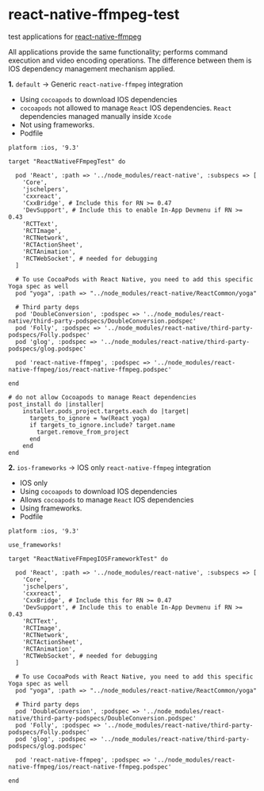 # react-native-ffmpeg-test
test applications for [react-native-ffmpeg](https://github.com/tanersener/react-native-ffmpeg)

All applications provide the same functionality; performs command execution and video encoding operations. The difference between them is IOS 
dependency management mechanism applied.

**1.** `default` -> Generic `react-native-ffmpeg` integration
  - Using `cocoapods` to download IOS dependencies
  - `cocoapods` not allowed to manage `React` IOS dependencies. `React` dependencies managed manually inside `Xcode`
  - Not using frameworks.
  - Podfile
```
platform :ios, '9.3'

target "ReactNativeFFmpegTest" do

  pod 'React', :path => '../node_modules/react-native', :subspecs => [
    'Core',
    'jschelpers',
    'cxxreact',
    'CxxBridge', # Include this for RN >= 0.47
    'DevSupport', # Include this to enable In-App Devmenu if RN >= 0.43
    'RCTText',
    'RCTImage',
    'RCTNetwork',
    'RCTActionSheet',
    'RCTAnimation',
    'RCTWebSocket', # needed for debugging
  ]

  # To use CocoaPods with React Native, you need to add this specific Yoga spec as well
  pod "yoga", :path => "../node_modules/react-native/ReactCommon/yoga"

  # Third party deps
  pod 'DoubleConversion', :podspec => '../node_modules/react-native/third-party-podspecs/DoubleConversion.podspec'
  pod 'Folly', :podspec => '../node_modules/react-native/third-party-podspecs/Folly.podspec'
  pod 'glog', :podspec => '../node_modules/react-native/third-party-podspecs/glog.podspec'

  pod 'react-native-ffmpeg', :podspec => '../node_modules/react-native-ffmpeg/ios/react-native-ffmpeg.podspec'

end

# do not allow Cocoapods to manage React dependencies
post_install do |installer|
    installer.pods_project.targets.each do |target|
      targets_to_ignore = %w(React yoga)
      if targets_to_ignore.include? target.name
        target.remove_from_project
      end
    end
end
```

**2.** `ios-frameworks` -> IOS only `react-native-ffmpeg` integration
  - IOS only
  - Using `cocoapods` to download IOS dependencies
  - Allows `cocoapods` to manage `React` IOS dependencies
  - Using frameworks.
  - Podfile
```
platform :ios, '9.3'

use_frameworks!

target "ReactNativeFFmpegIOSFrameworkTest" do

  pod 'React', :path => '../node_modules/react-native', :subspecs => [
    'Core',
    'jschelpers',
    'cxxreact',
    'CxxBridge', # Include this for RN >= 0.47
    'DevSupport', # Include this to enable In-App Devmenu if RN >= 0.43
    'RCTText',
    'RCTImage',
    'RCTNetwork',
    'RCTActionSheet',
    'RCTAnimation',
    'RCTWebSocket', # needed for debugging
  ]

  # To use CocoaPods with React Native, you need to add this specific Yoga spec as well
  pod "yoga", :path => "../node_modules/react-native/ReactCommon/yoga"

  # Third party deps
  pod 'DoubleConversion', :podspec => '../node_modules/react-native/third-party-podspecs/DoubleConversion.podspec'
  pod 'Folly', :podspec => '../node_modules/react-native/third-party-podspecs/Folly.podspec'
  pod 'glog', :podspec => '../node_modules/react-native/third-party-podspecs/glog.podspec'

  pod 'react-native-ffmpeg', :podspec => '../node_modules/react-native-ffmpeg/ios/react-native-ffmpeg.podspec'

end

```